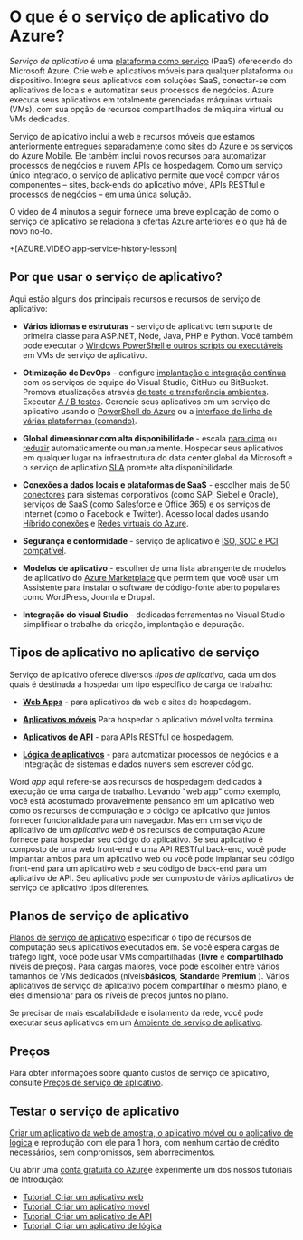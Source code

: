 <properties
    pageTitle="Serviço de aplicativo Azure para web, celular e aplicativos de API | Microsoft Azure"
    description="Saiba como o serviço de aplicativo do Azure ajuda você a desenvolver, implantar e gerenciar web e aplicativos móveis."
    keywords="serviço de aplicativo, serviço de aplicativo do azure, o serviço de aplicativo custo, escala, escalável, implantação do aplicativo, implantação de aplicativo do azure, paas, plataforma como serviço, site, site da web, web, azure móvel"
    services="app-service"
    documentationCenter=""
    authors="omarkmsft"
    manager="erikre"
    editor="cephalin"/>

<tags
    ms.service="app-service"
    ms.workload="na"
    ms.tgt_pltfrm="na"
    ms.devlang="na"
    ms.topic="get-started-article"
    ms.date="10/26/2016"
    ms.author="omark"/>

# <a name="what-is-azure-app-service"></a>O que é o serviço de aplicativo do Azure?

*Serviço de aplicativo* é uma [plataforma como serviço](https://en.wikipedia.org/wiki/Platform_as_a_service) (PaaS) oferecendo do Microsoft Azure. Crie web e aplicativos móveis para qualquer plataforma ou dispositivo. Integre seus aplicativos com soluções SaaS, conectar-se com aplicativos de locais e automatizar seus processos de negócios. Azure executa seus aplicativos em totalmente gerenciadas máquinas virtuais (VMs), com sua opção de recursos compartilhados de máquina virtual ou VMs dedicadas.

Serviço de aplicativo inclui a web e recursos móveis que estamos anteriormente entregues separadamente como sites do Azure e os serviços do Azure Mobile. Ele também inclui novos recursos para automatizar processos de negócios e nuvem APIs de hospedagem. Como um serviço único integrado, o serviço de aplicativo permite que você compor vários componentes – sites, back-ends do aplicativo móvel, APIs RESTful e processos de negócios – em uma única solução.

O vídeo de 4 minutos a seguir fornece uma breve explicação de como o serviço de aplicativo se relaciona a ofertas Azure anteriores e o que há de novo no-lo.

+[AZURE.VIDEO app-service-history-lesson]

## <a name="why-use-app-service"></a>Por que usar o serviço de aplicativo?

Aqui estão alguns dos principais recursos e recursos de serviço de aplicativo:

- **Vários idiomas e estruturas** - serviço de aplicativo tem suporte de primeira classe para ASP.NET, Node, Java, PHP e Python. Você também pode executar o [Windows PowerShell e outros scripts ou executáveis](../app-service-web/web-sites-create-web-jobs.md) em VMs de serviço de aplicativo.

- **Otimização de DevOps** - configure [implantação e integração contínua](../app-service-web/app-service-continuous-deployment.md) com os serviços de equipe do Visual Studio, GitHub ou BitBucket. Promova atualizações através [de teste e transferência ambientes](../app-service-web/web-sites-staged-publishing.md). Executar [A / B testes](../app-service-web/app-service-web-test-in-production-get-start.md). Gerencie seus aplicativos em um serviço de aplicativo usando o [PowerShell do Azure](../powershell-install-configure.md) ou a [interface de linha de várias plataformas (comando)](../xplat-cli-install.md).

- **Global dimensionar com alta disponibilidade** - escala [para cima](../app-service-web/web-sites-scale.md) ou [reduzir](../monitoring-and-diagnostics/insights-how-to-scale.md) automaticamente ou manualmente. Hospedar seus aplicativos em qualquer lugar na infraestrutura do data center global da Microsoft e o serviço de aplicativo [SLA](https://azure.microsoft.com/support/legal/sla/app-service/) promete alta disponibilidade.

- **Conexões a dados locais e plataformas de SaaS** - escolher mais de 50 [conectores](../connectors/apis-list.md) para sistemas corporativos (como SAP, Siebel e Oracle), serviços de SaaS (como Salesforce e Office 365) e os serviços de internet (como o Facebook e Twitter). Acesso local dados usando [Híbrido conexões](../biztalk-services/integration-hybrid-connection-overview.md) e [Redes virtuais do Azure](../app-service-web/web-sites-integrate-with-vnet.md).

- **Segurança e conformidade** - serviço de aplicativo é [ISO, SOC e PCI compatível](https://www.microsoft.com/TrustCenter/).

- **Modelos de aplicativo** - escolher de uma lista abrangente de modelos de aplicativo do [Azure Marketplace](https://azure.microsoft.com/marketplace/) que permitem que você usar um Assistente para instalar o software de código-fonte aberto populares como WordPress, Joomla e Drupal.

- **Integração do visual Studio** - dedicadas ferramentas no Visual Studio simplificar o trabalho da criação, implantação e depuração.

## <a name="app-types-in-app-service"></a>Tipos de aplicativo no aplicativo de serviço

Serviço de aplicativo oferece diversos *tipos de aplicativo*, cada um dos quais é destinada a hospedar um tipo específico de carga de trabalho:

- [**Web Apps**](../app-service-web/app-service-web-overview.md) - para aplicativos da web e sites de hospedagem.

- [**Aplicativos móveis**](../app-service-mobile/app-service-mobile-value-prop.md) Para hospedar o aplicativo móvel volta termina.

- [**Aplicativos de API**](../app-service-api/app-service-api-apps-why-best-platform.md) - para APIs RESTful de hospedagem.

- [**Lógica de aplicativos**](../app-service-logic/app-service-logic-what-are-logic-apps.md) - para automatizar processos de negócios e a integração de sistemas e dados nuvens sem escrever código.

Word *app* aqui refere-se aos recursos de hospedagem dedicados à execução de uma carga de trabalho. Levando "web app" como exemplo, você está acostumado provavelmente pensando em um aplicativo web como os recursos de computação e o código de aplicativo que juntos fornecer funcionalidade para um navegador. Mas em um serviço de aplicativo de um *aplicativo web* é os recursos de computação Azure fornece para hospedar seu código do aplicativo. Se seu aplicativo é composto de uma web front-end e uma API RESTful back-end, você pode implantar ambos para um aplicativo web ou você pode implantar seu código front-end para um aplicativo web e seu código de back-end para um aplicativo de API. Seu aplicativo pode ser composto de vários aplicativos de serviço de aplicativo tipos diferentes.

## <a name="app-service-plans"></a>Planos de serviço de aplicativo

[Planos de serviço de aplicativo](azure-web-sites-web-hosting-plans-in-depth-overview.md) especificar o tipo de recursos de computação seus aplicativos executados em. Se você espera cargas de tráfego light, você pode usar VMs compartilhadas (**livre** e **compartilhado** níveis de preços). Para cargas maiores, você pode escolher entre vários tamanhos de VMs dedicados (níveis**básicos**, **Standard**e **Premium** ). Vários aplicativos de serviço de aplicativo podem compartilhar o mesmo plano, e eles dimensionar para os níveis de preços juntos no plano.

Se precisar de mais escalabilidade e isolamento da rede, você pode executar seus aplicativos em um [Ambiente de serviço de aplicativo](../app-service-web/app-service-app-service-environment-intro.md).

## <a name="pricing"></a>Preços

Para obter informações sobre quanto custos de serviço de aplicativo, consulte [Preços de serviço de aplicativo](https://azure.microsoft.com/pricing/details/app-service/).

## <a name="test-drive-app-service"></a>Testar o serviço de aplicativo

[Criar um aplicativo da web de amostra, o aplicativo móvel ou o aplicativo de lógica](http://go.microsoft.com/fwlink/?LinkId=523751) e reprodução com ele para 1 hora, com nenhum cartão de crédito necessários, sem compromissos, sem aborrecimentos.

Ou abrir uma [conta gratuita do Azure](https://azure.microsoft.com/pricing/free-trial/)e experimente um dos nossos tutoriais de Introdução:

* [Tutorial: Criar um aplicativo web](../app-service-web/app-service-web-get-started.md)
* [Tutorial: Criar um aplicativo móvel](../app-service-mobile/app-service-mobile-android-get-started.md)
* [Tutorial: Criar um aplicativo de API](../app-service-api/app-service-api-dotnet-get-started.md)
* [Tutorial: Criar um aplicativo de lógica](../app-service-logic/app-service-logic-create-a-logic-app.md)
